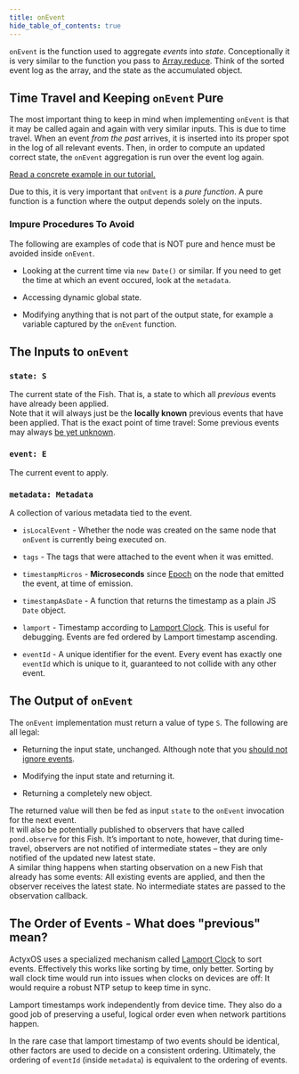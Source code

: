 ```yaml
---
title: onEvent
hide_table_of_contents: true
---
```


`onEvent` is the function used to aggregate _events_ into _state_. Conceptionally it is very similar
to the function you pass to
[Array.reduce](https://developer.mozilla.org/en-US/docs/Web/JavaScript/Reference/Global_Objects/Array/reduce). Think
of the sorted event log as the array, and the state as the accumulated object.

## Time Travel and Keeping `onEvent` Pure

The most important thing to keep in mind when implementing `onEvent` is that it may be called again
and again with very similar inputs. This is due to time travel. When an event _from the past_
arrives, it is inserted into its proper spot in the log of all relevant events. Then, in order to
compute an updated correct state, the `onEvent` aggregation is run over the event log again.

[Read a concrete example in our tutorial.](/docs/pond/guides/time-travel)

Due to this, it is very important that `onEvent` is a _pure function_. A pure function is a function
where the output depends solely on the inputs.

### Impure Procedures To Avoid

The following are examples of code that is NOT pure and hence must be avoided inside `onEvent`.

- Looking at the current time via `new Date()` or similar. If you need to get the time at which an
  event occured, look at the `metadata`.
  
- Accessing dynamic global state.

- Modifying anything that is not part of the output state, for example a variable captured by the
  `onEvent` function.

## The Inputs to `onEvent`

### `state: S`

The current state of the Fish. That is, a state to which all _previous_ events have already been
applied.  
Note that it will always just be the **locally known** previous events that have been applied. That
is the exact point of time travel: Some previous events may always [be yet
unknown](../in-depth/eventual-consistency).
  
### `event: E`

The current event to apply.

### `metadata: Metadata`

A collection of various metadata tied to the event.

- `isLocalEvent` - Whether the node was created on the same node that `onEvent` is currently being executed on.

- `tags` - The tags that were attached to the event when it was emitted.

- `timestampMicros` - **Microseconds** since [Epoch](https://en.wikipedia.org/wiki/Unix_time) on the
  node that emitted the event, at time of emission.

- `timestampAsDate` - A function that returns the timestamp as a plain JS `Date` object.

- `lamport` - Timestamp according to [Lamport
  Clock](https://en.wikipedia.org/wiki/Lamport_timestamp). This is useful for debugging. Events
  are fed ordered by Lamport timestamp ascending.
  
- `eventId` - A unique identifier for the event. Every event has exactly one `eventId` which is unique
  to it, guaranteed to not collide with any other event.

## The Output of `onEvent`

The `onEvent` implementation must return a value of type `S`. The following are all legal:

- Returning the input state, unchanged. Although note that you [should not ignore events](../in-depth/do-not-ignore-events).

- Modifying the input state and returning it.

- Returning a completely new object.

The returned value will then be fed as input `state` to the `onEvent` invocation for the next
event.  
It will also be potentially published to observers that have called `pond.observe` for this
Fish. It’s important to note, however, that during time-travel, observers are not notified of
intermediate states – they are only notified of the updated new latest state.  
A similar thing happens when starting observation on a new Fish that already has some events: All
existing events are applied, and then the observer receives the latest state. No intermediate
states are passed to the observation callback.

## The Order of Events - What does "previous" mean?

ActyxOS uses a specialized mechanism called [Lamport
Clock](https://en.wikipedia.org/wiki/Lamport_timestamp) to sort events. Effectively this works like
sorting by time, only better. Sorting by wall clock time would run into issues when clocks on devices
are off: It would require a robust NTP setup to keep time in sync.

Lamport timestamps work independently from device time. They also do a good job of preserving a
useful, logical order even when network partitions happen.

In the rare case that lamport timestamp of two events should be identical, other factors are used to
decide on a consistent ordering. Ultimately, the ordering of `eventId` (inside `metadata`) is
equivalent to the ordering of events.
